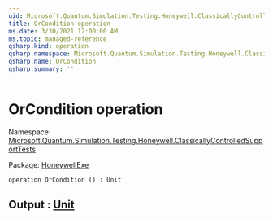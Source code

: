 ```yaml
---
uid: Microsoft.Quantum.Simulation.Testing.Honeywell.ClassicallyControlledSupportTests.OrCondition
title: OrCondition operation
ms.date: 3/30/2021 12:00:00 AM
ms.topic: managed-reference
qsharp.kind: operation
qsharp.namespace: Microsoft.Quantum.Simulation.Testing.Honeywell.ClassicallyControlledSupportTests
qsharp.name: OrCondition
qsharp.summary: ''
---
```


# OrCondition operation

Namespace: [Microsoft.Quantum.Simulation.Testing.Honeywell.ClassicallyControlledSupportTests](xref:Microsoft.Quantum.Simulation.Testing.Honeywell.ClassicallyControlledSupportTests)

Package: [HoneywellExe](https://nuget.org/packages/HoneywellExe)




```qsharp
operation OrCondition () : Unit
```


## Output : [Unit](xref:microsoft.quantum.lang-ref.unit)

